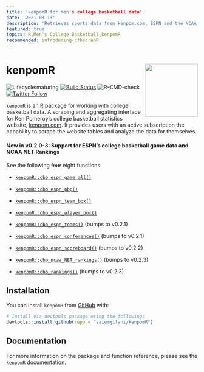 ```yaml
---
title: 'kenpomR for men's college basketball data'
date: '2021-03-13'
description: 'Retrieves sports data from kenpom.com, ESPN and the NCAA website.'
featured: true
topics: R,Men's College Basketball,kenpomR
recommended: introducing-cfbscrapR
---
```


# kenpomR <a href='http://saiemgilani.github.io/kenpomR'><img src="man/figures/logo.png" align="right" height="139"/></a>

<!-- badges: start -->

![Lifecycle:maturing](https://img.shields.io/badge/lifecycle-maturing-blue.svg)
[![Build
Status](https://travis-ci.com/saiemgilani/kenpomR.svg?branch=master)](https://travis-ci.com/saiemgilani/kenpomR)
![R-CMD-check](https://github.com/saiemgilani/kenpomR/workflows/R-CMD-check/badge.svg)
[![Twitter
Follow](https://img.shields.io/twitter/follow/saiemgilani?style=social)](https://twitter.com/saiemgilani)
<!-- badges: end -->

`kenpomR` is an R package for working with college basketball data. A
scraping and aggregating interface for Ken Pomeroy’s college basketball
statistics website, [kenpom.com](https://kenpom.com). It provides users
with an active subscription the capability to scrape the website tables
and analyze the data for themselves.

#### New in v0.2.0-3: Support for ESPN’s college basketball game data and NCAA NET Rankings

See the following ~~four~~ eight functions:

  - [`kenpomR::cbb_espn_game_all()`](https://saiemgilani.github.io/kenpomR/reference/cbb_espn_game_all.html)

  - [`kenpomR::cbb_espn_pbp()`](https://saiemgilani.github.io/kenpomR/reference/cbb_espn_pbp.html)

  - [`kenpomR::cbb_espn_team_box()`](https://saiemgilani.github.io/kenpomR/reference/cbb_espn_team_box.html)

  - [`kenpomR::cbb_espn_player_box()`](https://saiemgilani.github.io/kenpomR/reference/cbb_espn_player_box.html)

  - [`kenpomR::cbb_espn_teams()`](https://saiemgilani.github.io/kenpomR/reference/cbb_espn_teams.html)
    (bumps to v0.2.1)

  - [`kenpomR::cbb_espn_conferences()`](https://saiemgilani.github.io/kenpomR/reference/cbb_espn_conferences.html)
    (bumps to v0.2.1)

  - [`kenpomR::cbb_espn_scoreboard()`](https://saiemgilani.github.io/kenpomR/reference/cbb_espn_scoreboard.html)
    (bumps to v0.2.2)

  - [`kenpomR::cbb_ncaa_NET_rankings()`](https://saiemgilani.github.io/kenpomR/reference/cbb_ncaa_NET_rankings.html)
    (bumps to v0.2.3)

  - [`kenpomR::cbb_rankings()`](https://saiemgilani.github.io/kenpomR/reference/cbb_rankings.html)
    (bumps to v0.2.3)

## Installation

You can install `kenpomR` from
[GitHub](https://github.com/saiemgilani/kenpomR) with:

``` r
# Install via devtools package using the following:
devtools::install_github(repo = "saiemgilani/kenpomR")
```

## Documentation

For more information on the package and function reference, please see
the `kenpomR` [documentation](https://saiemgilani.github.io/kenpomR/).
